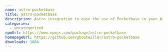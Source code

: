 ```yaml
---
name: astro-pocketbase
title: astro-pocketbase
description: Astro integration to ease the use of Pocketbase in your Astro projects
categories:
  - uncategorized
npmUrl: https://www.npmjs.com/package/astro-pocketbase
homepageUrl: https://github.com/gbouteiller/astro-pocketbase
downloads: 1084
---
```

